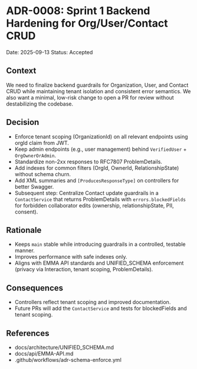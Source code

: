 # ADR-0008: Sprint 1 Backend Hardening for Org/User/Contact CRUD

Date: 2025-09-13
Status: Accepted

## Context
We need to finalize backend guardrails for Organization, User, and Contact CRUD while maintaining tenant isolation and consistent error semantics. We also want a minimal, low-risk change to open a PR for review without destabilizing the codebase.

## Decision
- Enforce tenant scoping (OrganizationId) on all relevant endpoints using orgId claim from JWT.
- Keep admin endpoints (e.g., user management) behind `VerifiedUser` + `OrgOwnerOrAdmin`.
- Standardize non-2xx responses to RFC7807 ProblemDetails.
- Add indexes for common filters (OrgId, OwnerId, RelationshipState) without schema churn.
- Add XML summaries and `[ProducesResponseType]` on controllers for better Swagger.
- Subsequent step: Centralize Contact update guardrails in a `ContactService` that returns ProblemDetails with `errors.blockedFields` for forbidden collaborator edits (ownership, relationshipState, PII, consent).

## Rationale
- Keeps `main` stable while introducing guardrails in a controlled, testable manner.
- Improves performance with safe indexes only.
- Aligns with EMMA API standards and UNIFIED_SCHEMA enforcement (privacy via Interaction, tenant scoping, ProblemDetails).

## Consequences
- Controllers reflect tenant scoping and improved documentation.
- Future PRs will add the `ContactService` and tests for blockedFields and tenant scoping.

## References
- docs/architecture/UNIFIED_SCHEMA.md
- docs/api/EMMA-API.md
- .github/workflows/adr-schema-enforce.yml

